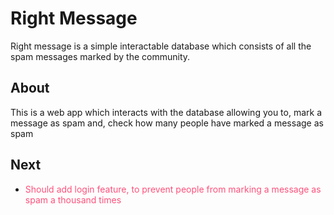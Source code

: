 # Right Message
Right message is a simple interactable database which consists of all the spam messages marked by the community.

## About
This is a web app which interacts with the database allowing you to, mark a message as spam and, check how many people have marked a message as spam

## Next

+ <span style='color:#FF517B;'>Should add login feature, to prevent people from marking a message as spam a thousand times</span>